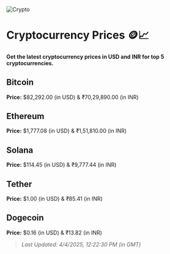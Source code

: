 
![Crypto](https://www.techguide.com.au/wp-content/uploads/2020/11/crypto3.jpeg)

# Cryptocurrency Prices 🪙📈

#### Get the latest cryptocurrency prices in USD and INR for top 5 cryptocurrencies.

## Bitcoin

**Price:** $82,292.00 (in USD) & ₹70,29,890.00 (in INR)

## Ethereum

**Price:** $1,777.08 (in USD) & ₹1,51,810.00 (in INR)

## Solana

**Price:** $114.45 (in USD) & ₹9,777.44 (in INR)

## Tether

**Price:** $1.00 (in USD) & ₹85.41 (in INR)

## Dogecoin

**Price:** $0.16 (in USD) & ₹13.82 (in INR)

> _Last Updated: 4/4/2025, 12:22:30 PM (in GMT)_
